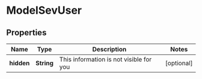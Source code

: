 # ModelSevUser

## Properties
Name | Type | Description | Notes
------------ | ------------- | ------------- | -------------
**hidden** | **String** | This information is not visible for you |  [optional]
